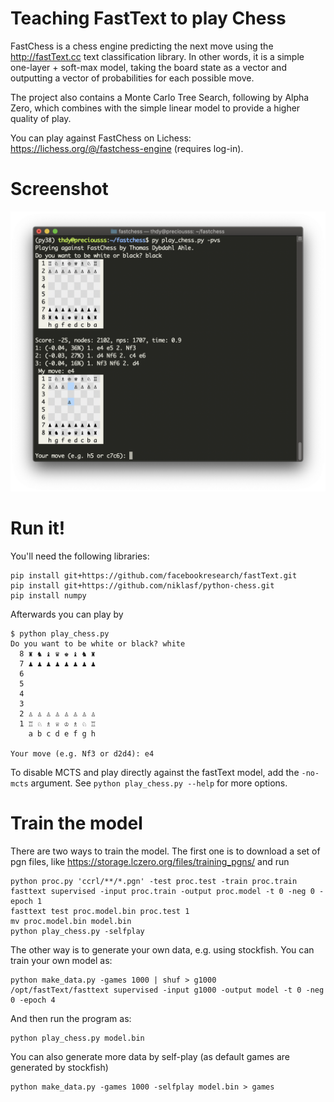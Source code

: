 Teaching FastText to play Chess
===============================

FastChess is a chess engine predicting the next move using the http://fastText.cc text classification library.
In other words, it is a simple one-layer + soft-max model, taking the board state as a vector and outputting a vector of probabilities for each possible move.

The project also contains a Monte Carlo Tree Search, following by Alpha Zero, which combines with the simple linear model to provide a higher quality of play.

You can play against FastChess on Lichess: https://lichess.org/@/fastchess-engine (requires log-in).

Screenshot
==========

![Screenshot](https://raw.githubusercontent.com/thomasahle/fastchess/master/static/screenshot.png)

Run it!
=======

You'll need the following libraries:

    pip install git+https://github.com/facebookresearch/fastText.git
    pip install git+https://github.com/niklasf/python-chess.git
    pip install numpy

Afterwards you can play by

    $ python play_chess.py
    Do you want to be white or black? white
      8 ♜ ♞ ♝ ♛ ♚ ♝ ♞ ♜
      7 ♟ ♟ ♟ ♟ ♟ ♟ ♟ ♟
      6
      5
      4
      3
      2 ♙ ♙ ♙ ♙ ♙ ♙ ♙ ♙
      1 ♖ ♘ ♗ ♕ ♔ ♗ ♘ ♖
        a b c d e f g h

    Your move (e.g. Nf3 or d2d4): e4

To disable MCTS and play directly against the fastText model, add the `-no-mcts` argument.
See `python play_chess.py --help` for more options. 

Train the model
===============

There are two ways to train the model.
The first one is to download a set of pgn files, like https://storage.lczero.org/files/training_pgns/ and run

    python proc.py 'ccrl/**/*.pgn' -test proc.test -train proc.train
    fasttext supervised -input proc.train -output proc.model -t 0 -neg 0 -epoch 1
    fasttext test proc.model.bin proc.test 1
    mv proc.model.bin model.bin
    python play_chess.py -selfplay

The other way is to generate your own data, e.g. using stockfish.
You can train your own model as:

    python make_data.py -games 1000 | shuf > g1000
    /opt/fastText/fasttext supervised -input g1000 -output model -t 0 -neg 0 -epoch 4

And then run the program as:

    python play_chess.py model.bin

You can also generate more data by self-play (as default games are generated by stockfish)

    python make_data.py -games 1000 -selfplay model.bin > games
